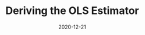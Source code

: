 ---
title: Deriving the OLS Estimator
date: '2020-12-21'
tags: ['next js', 'math', 'ols']
draft: false
featured: true
summary: 'How to derive the OLS Estimator with matrix notation and a tour of math typesetting using markdown with the help of KaTeX.'
---